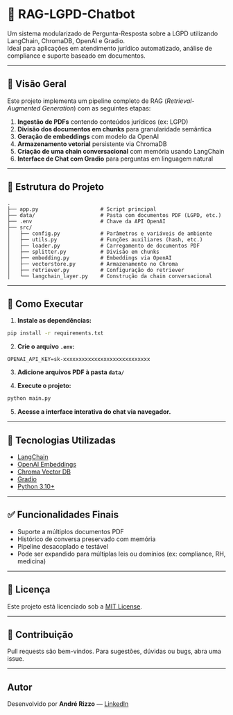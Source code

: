 # 💬 RAG-LGPD-Chatbot

Um sistema modularizado de Pergunta-Resposta sobre a LGPD utilizando LangChain, ChromaDB, OpenAI e Gradio.  
Ideal para aplicações em atendimento jurídico automatizado, análise de compliance e suporte baseado em documentos.

---

## 📌 Visão Geral

Este projeto implementa um pipeline completo de RAG (*Retrieval-Augmented Generation*) com as seguintes etapas:

1. **Ingestão de PDFs** contendo conteúdos jurídicos (ex: LGPD)
2. **Divisão dos documentos em chunks** para granularidade semântica
3. **Geração de embeddings** com modelo da OpenAI
4. **Armazenamento vetorial** persistente via ChromaDB
5. **Criação de uma chain conversacional** com memória usando LangChain
6. **Interface de Chat com Gradio** para perguntas em linguagem natural

---

## 🧱 Estrutura do Projeto

```
.
├── app.py                    # Script principal
├── data/                     # Pasta com documentos PDF (LGPD, etc.)
├── .env                      # Chave da API OpenAI
├── src/
│   ├── config.py             # Parâmetros e variáveis de ambiente
│   ├── utils.py              # Funções auxiliares (hash, etc.)
│   ├── loader.py             # Carregamento de documentos PDF
│   ├── splitter.py           # Divisão em chunks
│   ├── embedding.py          # Embeddings via OpenAI
│   ├── vectorstore.py        # Armazenamento no Chroma
│   ├── retriever.py          # Configuração do retriever
│   └── langchain_layer.py    # Construção da chain conversacional
```

---

## 🚀 Como Executar

1. **Instale as dependências:**

```bash
pip install -r requirements.txt
```

2. **Crie o arquivo `.env`:**

```env
OPENAI_API_KEY=sk-xxxxxxxxxxxxxxxxxxxxxxxxxxxx
```

3. **Adicione arquivos PDF à pasta `data/`**

4. **Execute o projeto:**

```bash
python main.py
```

5. **Acesse a interface interativa do chat via navegador.**

---

## 🧠 Tecnologias Utilizadas

- [LangChain](https://python.langchain.com/)
- [OpenAI Embeddings](https://platform.openai.com/)
- [Chroma Vector DB](https://www.trychroma.com/)
- [Gradio](https://www.gradio.app/)
- [Python 3.10+](https://www.python.org/)

---

## ✅ Funcionalidades Finais

- Suporte a múltiplos documentos PDF
- Histórico de conversa preservado com memória
- Pipeline desacoplado e testável
- Pode ser expandido para múltiplas leis ou domínios (ex: compliance, RH, medicina)

---

## 📄 Licença

Este projeto está licenciado sob a [MIT License](LICENSE).

---

## 🤝 Contribuição

Pull requests são bem-vindos. Para sugestões, dúvidas ou bugs, abra uma issue.

---

## Autor

Desenvolvido por **André Rizzo** — [LinkedIn](https://www.linkedin.com/in/andrerizzo)
